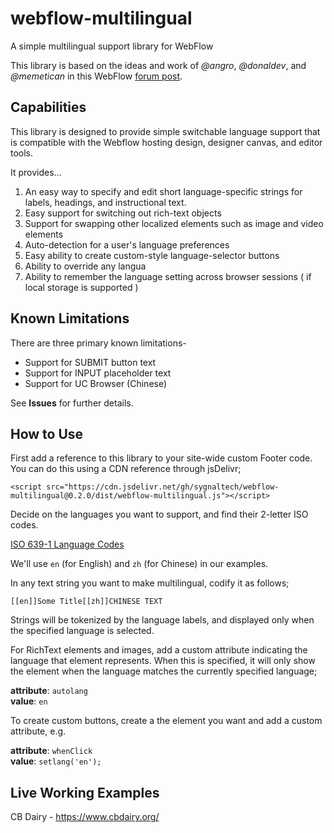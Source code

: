 # webflow-multilingual
A simple multilingual support library for WebFlow

This library is based on the ideas and work of *@angro*, *@donaldev*, and *@memetican* in this WebFlow [forum post](https://forum.webflow.com/t/tutorial-full-multi-language-site-easy-to-set-up-and-to-use/67398).


## Capabilities

This library is designed to provide simple switchable language support that is compatible with the Webflow hosting design, designer canvas, and editor tools.

It provides...

1. An easy way to specify and edit short language-specific strings for labels, headings, and instructional text. 
2. Easy support for switching out rich-text objects
3. Support for swapping other localized elements such as image and video elements 
4. Auto-detection for a user's language preferences 
5. Easy ability to create custom-style language-selector buttons 
6. Ability to override any langua
7. Ability to remember the language setting across browser sessions ( if local storage is supported ) 


## Known Limitations

There are three primary known limitations-

+ Support for SUBMIT button text
+ Support for INPUT placeholder text
+ Support for UC Browser (Chinese)

See **Issues** for further details. 

## How to Use

First add a reference to this library to your site-wide custom Footer code. 
You can do this using a CDN reference through jsDelivr;

~~~~
<script src="https://cdn.jsdelivr.net/gh/sygnaltech/webflow-multilingual@0.2.0/dist/webflow-multilingual.js"></script>
~~~~

Decide on the languages you want to support, and find their 2-letter ISO codes.

[ISO 639-1 Language Codes](https://en.wikipedia.org/wiki/List_of_ISO_639-1_codes)

We'll use `en` (for English) and `zh` (for Chinese) in our examples.

In any text string you want to make multilingual, codify it as follows;

`[[en]]Some Title[[zh]]CHINESE TEXT`

Strings will be tokenized by the language labels, and displayed only when the specified language is selected.

For RichText elements and images, add a custom attribute indicating the language that element represents. When this is specified, it will only show the element when the language matches the currently specified language;

**attribute**: `autolang`  
**value**: `en`

To create custom buttons, create a the element you want and add a custom attribute, e.g.

**attribute**: `whenClick`  
**value**: `setlang('en');`


## Live Working Examples 

CB Dairy - https://www.cbdairy.org/





